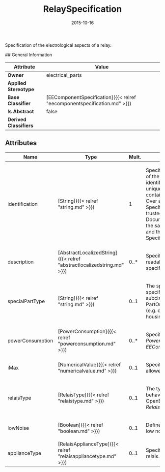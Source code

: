 ﻿---
title: RelaySpecification
toc: false
type: specs
date: "2015-10-16"
draft: false
specification: VEC
version: 1.1.2
documentType: "Recommendation"
elementType: Class
classes:
  - RelaySpecification
menu_name: vec-1.1.2
---
<p>Specification of the electrological aspects of a relay. </p>
## General Information

| Attribute               | Value |
|-------------------------|-------|
| **Owner**               | electrical_parts |
| **Applied Stereotype**  |   |
| **Base Classifier**     | [EEComponentSpecification]({{< relref "eecomponentspecification.md" >}})<br/>  |
| **Is Abstract**         | false |
| **Derived Classifiers** |   |

## Attributes
|  Name  |  Type  |  Mult.  |  Description  |  Owning Classifier  |
|--------|--------|---------|---------------|--------------|
|identification | [String]({{< relref "string.md" >}}) | 1 | <p> Specifies a unique identification of the specification. The identification is guaranteed to be unique within the document containing the specification. Over all VEC-documents a Specification-instance can be trusted to be identical if the DocumentVersion-instance is the same (see DocumentVersion) and the identification of the Specification is the same.      </p> | [Specification]({{< relref "specification.md" >}}) |
|description | [AbstractLocalizedString]({{< relref "abstractlocalizedstring.md" >}}) | 0..* | <p> Specifies additional, human readable information about the specification.      </p> | [Specification]({{< relref "specification.md" >}}) |
|specialPartType | [String]({{< relref "string.md" >}}) | 0..1 | <p>The specialPartType allows the specification of subclassifications for a PartOrUsageRelatedSpecification (e.g. different types of connector housings).  </p> | [PartOrUsageRelatedSpecification]({{< relref "partorusagerelatedspecification.md" >}}) |
|powerConsumption | [PowerConsumption]({{< relref "powerconsumption.md" >}}) | 0..* | <p> Specifies the <i>PowerConsumptions</i> of this <i>EEComponentSpecification.</i>      </p> | [EEComponentSpecification]({{< relref "eecomponentspecification.md" >}}) |
|iMax | [NumericalValue]({{< relref "numericalvalue.md" >}}) | 0..1 | <p>Specifies the maximum current allowed for the relais.  </p> | [RelaySpecification]({{< relref "relayspecification.md" >}}) |
|relaisType | [RelaisType]({{< relref "relaistype.md" >}}) | 0..1 | <p> The type of the relay (switching behaviour). This is an OpenEnumeration, for values see <i>RelaisType.</i>      </p> | [RelaySpecification]({{< relref "relayspecification.md" >}}) |
|lowNoise | [Boolean]({{< relref "boolean.md" >}}) | 0..1 | <p> Defines if the relais switch with low noise /&#160;silently or not.      </p> | [RelaySpecification]({{< relref "relayspecification.md" >}}) |
|applianceType | [RelaisApplianceType]({{< relref "relaisappliancetype.md" >}}) | 0..1 | <p> Specifies the appliance type of a relais.      </p> | [RelaySpecification]({{< relref "relayspecification.md" >}}) |

